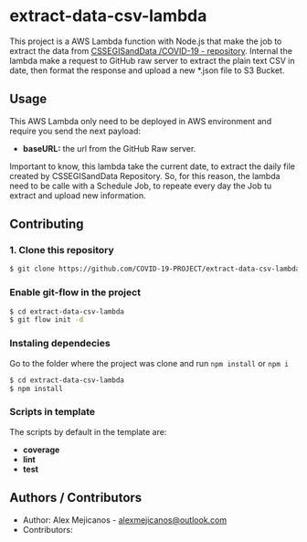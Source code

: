 # extract-data-csv-lambda

This project is a AWS Lambda function with Node.js that make the job to extract the data from [CSSEGISandData /COVID-19 - repository](https://github.com/CSSEGISandData/COVID-19). Internal the lambda make a request to GitHub raw server to extract the plain text CSV in date, then format the response and upload a new *.json file to S3 Bucket.

## Usage

This AWS Lambda only need to be deployed in AWS environment and require you send the next payload:

* **baseURL:** the url from the GitHub Raw server.

Important to know, this lambda take the current date, to extract the daily file created by CSSEGISandData Repository. So, for this reason, the lambda need to be calle with a Schedule Job, to repeate every day the Job tu extract and upload new information.

## Contributing

### 1. Clone this repository

```bash
$ git clone https://github.com/COVID-19-PROJECT/extract-data-csv-lambda.git
```

### Enable git-flow in the project
```bash
$ cd extract-data-csv-lambda
$ git flow init -d
```

### Instaling dependecies

Go to the folder where the project was clone and run `npm install` or `npm i`

```bash
$ cd extract-data-csv-lambda
$ npm install
```

### Scripts in template

The scripts by default in the template are:

* **coverage**
* **lint**
* **test**

## Authors / Contributors

- Author: Alex Mejicanos - <alexmejicanos@outlook.com>
- Contributors:

